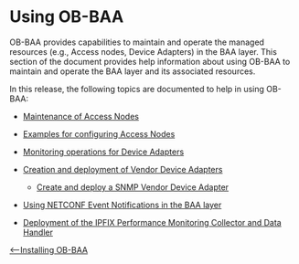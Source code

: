 
<a id="using" />

Using OB-BAA
=================

OB-BAA provides capabilities to maintain and operate the managed
resources (e.g., Access nodes, Device Adapters) in the BAA layer. This
section of the document provides help information about using OB-BAA to
maintain and operate the BAA layer and its associated resources. 

In this release, the following topics are documented to help in using
OB-BAA:

-   [Maintenance of Access Nodes](man/index.md#man)
    
-   [Examples for configuring Access Nodes](can/index.md#can)

-   [Monitoring operations for Device Adapters](mda/index.md#mda)

-   [Creation and deployment of Vendor Device Adapters](dvda/index.md#dvda)
	-   [Create and deploy a SNMP Vendor Device Adapter](snmpvda/index.md#snmpvda)

-   [Using NETCONF Event Notifications in the BAA layer](notif/index.md#notif)

-   [Deployment of the IPFIX Performance Monitoring Collector and Data Handler](ipfixpm/index.md#ipfixpmc)

[<--Installing OB-BAA](../installing/index.md#installing)
    